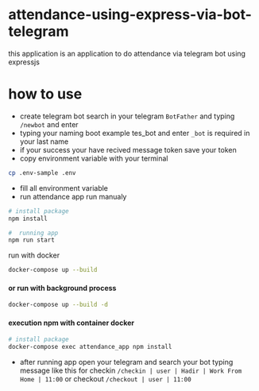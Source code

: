 # attendance-using-express-via-bot-telegram
this application is an application to do attendance via telegram bot using expressjs

# how to use
* create telegram bot search in your telegram `BotFather` and typing `/newbot` and enter
* typing your naming boot example tes_bot and enter `_bot` is required in your last name
* if your success your have recived message token save your token
* copy environment variable with your terminal
```sh
cp .env-sample .env
```
* fill all environment variable
* run attendance app
run manualy 
```sh
# install package
npm install

#  running app
npm run start
```
run with docker
```sh
docker-compose up --build
```

#### or run with background process

```sh
docker-compose up --build -d
```
#### execution npm with container docker
```sh
# install package
docker-compose exec attendance_app npm install
```
* after running app open your telegram and search your bot typing message like this for checkin `/checkin | user | Hadir | Work From Home | 11:00`
or checkout `/checkout | user | 11:00`

